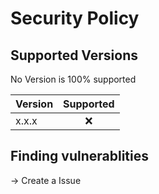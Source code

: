 # Security Policy

## Supported Versions

No Version is 100% supported

| Version | Supported          |
| ------- | ------------------ |
| x.x.x   | <center>:x:</center>|

## Finding vulnerablities

-> Create a Issue
